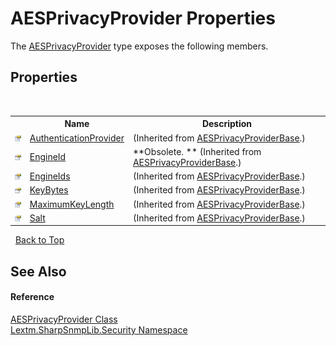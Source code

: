 # AESPrivacyProvider Properties
 

The <a href="T_Lextm_SharpSnmpLib_Security_AESPrivacyProvider">AESPrivacyProvider</a> type exposes the following members.


## Properties
&nbsp;<table><tr><th></th><th>Name</th><th>Description</th></tr><tr><td>![Public property](media/pubproperty.gif "Public property")</td><td><a href="P_Lextm_SharpSnmpLib_Security_AESPrivacyProviderBase_AuthenticationProvider">AuthenticationProvider</a></td><td> (Inherited from <a href="T_Lextm_SharpSnmpLib_Security_AESPrivacyProviderBase">AESPrivacyProviderBase</a>.)</td></tr><tr><td>![Public property](media/pubproperty.gif "Public property")</td><td><a href="P_Lextm_SharpSnmpLib_Security_AESPrivacyProviderBase_EngineId">EngineId</a></td><td> **Obsolete. ** (Inherited from <a href="T_Lextm_SharpSnmpLib_Security_AESPrivacyProviderBase">AESPrivacyProviderBase</a>.)</td></tr><tr><td>![Public property](media/pubproperty.gif "Public property")</td><td><a href="P_Lextm_SharpSnmpLib_Security_AESPrivacyProviderBase_EngineIds">EngineIds</a></td><td> (Inherited from <a href="T_Lextm_SharpSnmpLib_Security_AESPrivacyProviderBase">AESPrivacyProviderBase</a>.)</td></tr><tr><td>![Public property](media/pubproperty.gif "Public property")</td><td><a href="P_Lextm_SharpSnmpLib_Security_AESPrivacyProviderBase_KeyBytes">KeyBytes</a></td><td> (Inherited from <a href="T_Lextm_SharpSnmpLib_Security_AESPrivacyProviderBase">AESPrivacyProviderBase</a>.)</td></tr><tr><td>![Public property](media/pubproperty.gif "Public property")</td><td><a href="P_Lextm_SharpSnmpLib_Security_AESPrivacyProviderBase_MaximumKeyLength">MaximumKeyLength</a></td><td> (Inherited from <a href="T_Lextm_SharpSnmpLib_Security_AESPrivacyProviderBase">AESPrivacyProviderBase</a>.)</td></tr><tr><td>![Public property](media/pubproperty.gif "Public property")</td><td><a href="P_Lextm_SharpSnmpLib_Security_AESPrivacyProviderBase_Salt">Salt</a></td><td> (Inherited from <a href="T_Lextm_SharpSnmpLib_Security_AESPrivacyProviderBase">AESPrivacyProviderBase</a>.)</td></tr></table>&nbsp;
<a href="#aesprivacyprovider-properties">Back to Top</a>

## See Also


#### Reference
<a href="T_Lextm_SharpSnmpLib_Security_AESPrivacyProvider">AESPrivacyProvider Class</a><br /><a href="N_Lextm_SharpSnmpLib_Security">Lextm.SharpSnmpLib.Security Namespace</a><br />
